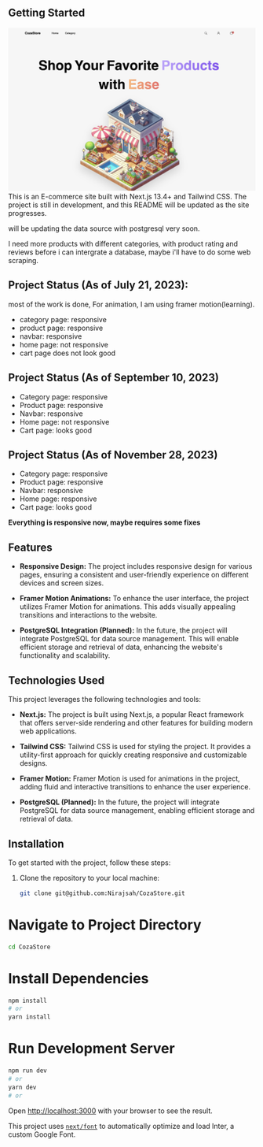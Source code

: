 ## Getting Started

![HomePage](app/assets/HomePage.png)
This is an E-commerce site built with Next.js 13.4+ and Tailwind CSS. The project is still in development, and this README will be updated as the site progresses.

will be updating the data source with postgresql very soon.

I need more products with different categories, with product rating and reviews before i can intergrate a database, maybe i'll have to do some web scraping.

## Project Status (As of July 21, 2023):

most of the work is done, For animation, I am using framer motion(learning).

- category page: responsive
- product page: responsive
- navbar: responsive
- home page: not responsive
- cart page does not look good

## Project Status (As of September 10, 2023)

- Category page: responsive
- Product page: responsive
- Navbar: responsive
- Home page: not responsive
- Cart page: looks good

## Project Status (As of November 28, 2023)

- Category page: responsive
- Product page: responsive
- Navbar: responsive
- Home page: responsive
- Cart page: looks good

**Everything is responsive now, maybe requires some fixes**

## Features

- **Responsive Design:** The project includes responsive design for various pages, ensuring a consistent and user-friendly experience on different devices and screen sizes.

- **Framer Motion Animations:** To enhance the user interface, the project utilizes Framer Motion for animations. This adds visually appealing transitions and interactions to the website.

- **PostgreSQL Integration (Planned):** In the future, the project will integrate PostgreSQL for data source management. This will enable efficient storage and retrieval of data, enhancing the website's functionality and scalability.

## Technologies Used

This project leverages the following technologies and tools:

- **Next.js:** The project is built using Next.js, a popular React framework that offers server-side rendering and other features for building modern web applications.

- **Tailwind CSS:** Tailwind CSS is used for styling the project. It provides a utility-first approach for quickly creating responsive and customizable designs.

- **Framer Motion:** Framer Motion is used for animations in the project, adding fluid and interactive transitions to enhance the user experience.

- **PostgreSQL (Planned):** In the future, the project will integrate PostgreSQL for data source management, enabling efficient storage and retrieval of data.

## Installation

To get started with the project, follow these steps:

1. Clone the repository to your local machine:

   ```bash
   git clone git@github.com:Nirajsah/CozaStore.git
   ```

# Navigate to Project Directory

```bash
cd CozaStore
```

# Install Dependencies

```bash
npm install
# or
yarn install
```

# Run Development Server

```bash
npm run dev
# or
yarn dev
# or
```

Open [http://localhost:3000](http://localhost:3000) with your browser to see the result.

This project uses [`next/font`](https://nextjs.org/docs/basic-features/font-optimization) to automatically optimize and load Inter, a custom Google Font.
